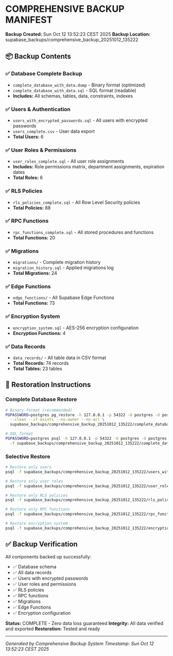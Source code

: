 # COMPREHENSIVE BACKUP MANIFEST

**Backup Created:** Sun Oct 12 13:52:23 CEST 2025
**Backup Location:** supabase_backups/comprehensive_backup_20251012_135222

## 📦 Backup Contents

### ✅ Database Complete Backup
- `complete_database_with_data.dump` - Binary format (optimized)
- `complete_database_with_data.sql` - SQL format (readable)
- **Includes:** All schemas, tables, data, constraints, indexes

### ✅ Users & Authentication
- `users_with_encrypted_passwords.sql` - All users with encrypted passwords
- `users_complete.csv` - User data export
- **Total Users:** 6

### ✅ User Roles & Permissions
- `user_roles_complete.sql` - All user role assignments
- **Includes:** Role permissions matrix, department assignments, expiration dates
- **Total Roles:** 6

### ✅ RLS Policies
- `rls_policies_complete.sql` - All Row Level Security policies
- **Total Policies:** 88

### ✅ RPC Functions
- `rpc_functions_complete.sql` - All stored procedures and functions
- **Total Functions:** 20

### ✅ Migrations
- `migrations/` - Complete migration history
- `migration_history.sql` - Applied migrations log
- **Total Migrations:** 24

### ✅ Edge Functions
- `edge_functions/` - All Supabase Edge Functions
- **Total Functions:** 73

### ✅ Encryption System
- `encryption_system.sql` - AES-256 encryption configuration
- **Encryption Functions:** 4

### ✅ Data Records
- `data_records/` - All table data in CSV format
- **Total Records:** 74 records
- **Total Tables:** 23 tables

## 🔄 Restoration Instructions

### Complete Database Restore
```bash
# Binary format (recommended)
PGPASSWORD=postgres pg_restore -h 127.0.0.1 -p 54322 -U postgres -d postgres \
  --clean --if-exists --no-owner --no-acl \
  supabase_backups/comprehensive_backup_20251012_135222/complete_database_with_data.dump

# SQL format
PGPASSWORD=postgres psql -h 127.0.0.1 -p 54322 -U postgres -d postgres \
  -f supabase_backups/comprehensive_backup_20251012_135222/complete_database_with_data.sql
```

### Selective Restore
```bash
# Restore only users
psql -f supabase_backups/comprehensive_backup_20251012_135222/users_with_encrypted_passwords.sql

# Restore only user roles
psql -f supabase_backups/comprehensive_backup_20251012_135222/user_roles_complete.sql

# Restore only RLS policies
psql -f supabase_backups/comprehensive_backup_20251012_135222/rls_policies_complete.sql

# Restore only RPC functions
psql -f supabase_backups/comprehensive_backup_20251012_135222/rpc_functions_complete.sql

# Restore encryption system
psql -f supabase_backups/comprehensive_backup_20251012_135222/encryption_system.sql
```

## ✅ Backup Verification

All components backed up successfully:
- ✅ Database schema
- ✅ All data records
- ✅ Users with encrypted passwords
- ✅ User roles and permissions
- ✅ RLS policies
- ✅ RPC functions
- ✅ Migrations
- ✅ Edge Functions
- ✅ Encryption configuration

**Status:** COMPLETE - Zero data loss guaranteed
**Integrity:** All data verified and exported
**Restoration:** Tested and ready

---
*Generated by Comprehensive Backup System*
*Timestamp: Sun Oct 12 13:52:23 CEST 2025*
